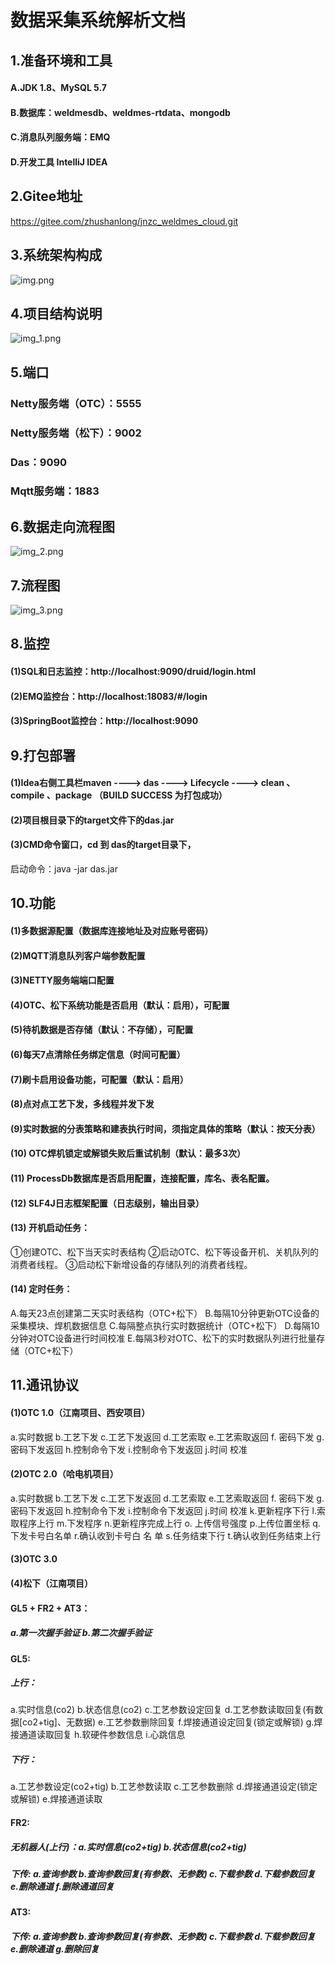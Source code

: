 # 数据采集系统解析文档

## 1.准备环境和工具

#### A.JDK 1.8、MySQL 5.7

#### B.数据库：weldmesdb、weldmes-rtdata、mongodb

#### C.消息队列服务端：EMQ

#### D.开发工具 IntelliJ IDEA

## 2.Gitee地址

https://gitee.com/zhushanlong/jnzc_weldmes_cloud.git

## 3.系统架构构成

![img.png](file/img.png)

## 4.项目结构说明

![img_1.png](file/img_1.png)

## 5.端口

### Netty服务端（OTC）：5555

### Netty服务端（松下）：9002

### Das：9090

### Mqtt服务端：1883

## 6.数据走向流程图

![img_2.png](file/img_2.png)

## 7.流程图

![img_3.png](file/img_3.png)

## 8.监控

#### (1)SQL和日志监控：http://localhost:9090/druid/login.html

#### (2)EMQ监控台：http://localhost:18083/#/login

#### (3)SpringBoot监控台：http://localhost:9090

## 9.打包部署

#### (1)Idea右侧工具栏maven ----> das ----> Lifecycle ----> clean 、compile 、package （BUILD SUCCESS 为打包成功）

#### (2)项目根目录下的target文件下的das.jar

#### (3)CMD命令窗口，cd 到 das的target目录下，

启动命令：java -jar das.jar

## 10.功能

#### (1)多数据源配置（数据库连接地址及对应账号密码）

#### (2)MQTT消息队列客户端参数配置

#### (3)NETTY服务端端口配置

#### (4)OTC、松下系统功能是否启用（默认：启用），可配置

#### (5)待机数据是否存储（默认：不存储），可配置

#### (6)每天7点清除任务绑定信息（时间可配置）

#### (7)刷卡启用设备功能，可配置（默认：启用）

#### (8)点对点工艺下发，多线程并发下发

#### (9)实时数据的分表策略和建表执行时间，须指定具体的策略（默认：按天分表）

#### (10) OTC焊机锁定或解锁失败后重试机制（默认：最多3次）

#### (11) ProcessDb数据库是否启用配置，连接配置，库名、表名配置。

#### (12) SLF4J日志框架配置（日志级别，输出目录）

#### (13) 开机启动任务：

①创建OTC、松下当天实时表结构 ②启动OTC、松下等设备开机、关机队列的消费者线程。 ③启动松下新增设备的存储队列的消费者线程。

#### (14) 定时任务：

A.每天23点创建第二天实时表结构（OTC+松下） B.每隔10分钟更新OTC设备的采集模块、焊机数据信息 C.每隔整点执行实时数据统计（OTC+松下） D.每隔10分钟对OTC设备进行时间校准
E.每隔3秒对OTC、松下的实时数据队列进行批量存储（OTC+松下）

## 11.通讯协议

#### (1)OTC 1.0（江南项目、西安项目）

a.实时数据 b.工艺下发 c.工艺下发返回 d.工艺索取 e.工艺索取返回 f. 密码下发 g.密码下发返回 h.控制命令下发 i.控制命令下发返回 j.时间 校准

#### (2)OTC 2.0（哈电机项目）

a.实时数据 b.工艺下发 c.工艺下发返回 d.工艺索取 e.工艺索取返回 f. 密码下发 g.密码下发返回 h.控制命令下发 i.控制命令下发返回 j.时间 校准 k.更新程序下行 l.索取程序上行 m.下发程序 n.更新程序完成上行
o. 上传信号强度 p.上传位置坐标 q.下发卡号白名单 r.确认收到卡号白 名 单 s.任务结束下行 t.确认收到任务结束上行

#### (3)OTC 3.0

#### (4)松下（江南项目）

#### GL5 + FR2 + AT3：

##### a.第一次握手验证 b.第二次握手验证

#### GL5:

##### 上行：

a.实时信息(co2)  b.状态信息(co2)  c.工艺参数设定回复 d.工艺参数读取回复(有数据[co2+tig]、无数据)  e.工艺参数删除回复 f.焊接通道设定回复(锁定或解锁)  g.焊接通道读取回复 h.软硬件参数信息
i.心跳信息

##### 下行：

a.工艺参数设定(co2+tig)  b.工艺参数读取 c.工艺参数删除 d.焊接通道设定(锁定或解锁)  e.焊接通道读取

#### FR2:

##### 无机器人(上行)：a.实时信息(co2+tig)  b.状态信息(co2+tig)

##### 下传:  a.查询参数 b.查询参数回复(有参数、无参数)  c.下载参数 d.下载参数回复 e.删除通道 f.删除通道回复

#### AT3:

##### 下传:  a.查询参数 b.查询参数回复(有参数、无参数)  c.下载参数 d.下载参数回复 e.删除通道 g.删除回复
